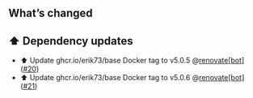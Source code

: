 ## What’s changed

## ⬆️ Dependency updates

- ⬆️ Update ghcr.io/erik73/base Docker tag to v5.0.5 @[renovate[bot]](https://github.com/apps/renovate) ([#20](https://github.com/erik73/addon-mariadb/pull/20))
- ⬆️ Update ghcr.io/erik73/base Docker tag to v5.0.6 @[renovate[bot]](https://github.com/apps/renovate) ([#21](https://github.com/erik73/addon-mariadb/pull/21))
